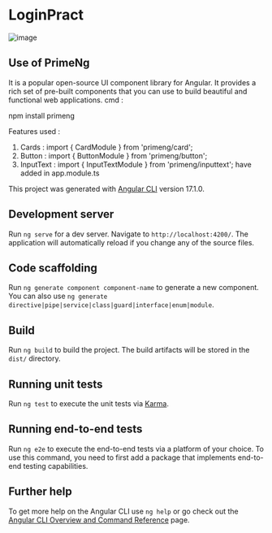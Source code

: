 # LoginPract

![image](https://github.com/rohitsaini3523/Internship_MiniProject/assets/121424500/c99d1ea8-78e8-45c6-b422-93b308e31a8e)


## Use of PrimeNg
It is a popular open-source UI component library for Angular. It provides a rich set of pre-built components that you can use to build beautiful and functional web applications.
cmd : 

npm install primeng

Features used :
1) Cards : import { CardModule } from 'primeng/card';
2) Button : import { ButtonModule } from 'primeng/button';
3) InputText : import { InputTextModule } from 'primeng/inputtext';
have added in app.module.ts

This project was generated with [Angular CLI](https://github.com/angular/angular-cli) version 17.1.0.

## Development server

Run `ng serve` for a dev server. Navigate to `http://localhost:4200/`. The application will automatically reload if you change any of the source files.

## Code scaffolding

Run `ng generate component component-name` to generate a new component. You can also use `ng generate directive|pipe|service|class|guard|interface|enum|module`.

## Build

Run `ng build` to build the project. The build artifacts will be stored in the `dist/` directory.

## Running unit tests

Run `ng test` to execute the unit tests via [Karma](https://karma-runner.github.io).

## Running end-to-end tests

Run `ng e2e` to execute the end-to-end tests via a platform of your choice. To use this command, you need to first add a package that implements end-to-end testing capabilities.

## Further help

To get more help on the Angular CLI use `ng help` or go check out the [Angular CLI Overview and Command Reference](https://angular.io/cli) page.
